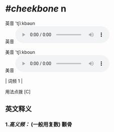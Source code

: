 # ***\#cheekbone*** n
英音 'tʃiːkbəʊn  
英音
<audio src="./media/cheekbone-B.aac" controls="controls"></audio>

美音 'tʃiːkboʊn  
美音
<audio src="./media/cheekbone.aac" controls="controls"></audio>



| 词频 1 |  

用法点拨  [C]

英文释义
---
### 1.*高义频：* **(一般用复数) 颧骨**  



